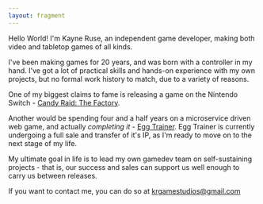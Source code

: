 ```yaml
---
layout: fragment
---
```


Hello World! I'm Kayne Ruse, an independent game developer, making both video and tabletop games of all kinds.

I've been making games for 20 years, and was born with a controller in my hand. I've got a lot of practical skills and hands-on experience with my own projects, but no formal work history to match, due to a variety of reasons.

One of my biggest claims to fame is releasing a game on the Nintendo Switch - [Candy Raid: The Factory](https://www.nintendo.com/us/store/products/candy-raid-the-factory-switch/).

Another would be spending four and a half years on a microservice driven web game, and actually *completing it* - [Egg Trainer](https://eggtrainer.com/). Egg Trainer is currently undergoing a full sale and transfer of it's IP, as I'm ready to move on to the next stage of my life.

My ultimate goal in life is to lead my own gamedev team on self-sustaining projects - that is, our success and sales can support us well enough to carry us between releases.

If you want to contact me, you can do so at [krgamestudios@gmail.com](mailto:krgamestudios@gmail.com)

